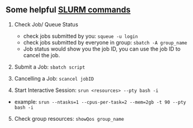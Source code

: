 ## Some helpful [SLURM commands](https://help.rc.ufl.edu/doc/SLURM_Commands)

1. Check Job/ Queue Status
   * check jobs submitted by you: `squeue -u login`
   * check jobs submitted by everyone in group: `sbatch -A group_name`
   * Job status would show you the job ID, you can use the job ID to cancel the job.
     
2. Submit a Job: `sbatch script`

3. Cancelling a Job: `scancel jobID`

4. Start Interactive Session: `srun <resources> --pty bash -i`
  * example: `srun --ntasks=1 --cpus-per-task=2 --mem=2gb -t 90 --pty bash -i`

5. Check group resources: `showQos group_name`

